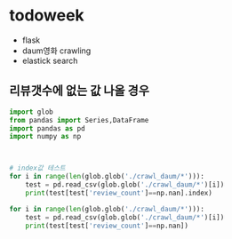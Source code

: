 # todoweek

- flask
- daum영화 crawling
- elastick search

## 리뷰갯수에 없는 값 나올 경우

```python
import glob
from pandas import Series,DataFrame
import pandas as pd
import numpy as np



# index값 테스트
for i in range(len(glob.glob('./crawl_daum/*'))):
    test = pd.read_csv(glob.glob('./crawl_daum/*')[i])
    print(test[test['review_count']==np.nan].index)

for i in range(len(glob.glob('./crawl_daum/*'))):
    test = pd.read_csv(glob.glob('./crawl_daum/*')[i])
    print(test[test['review_count']==np.nan])

```